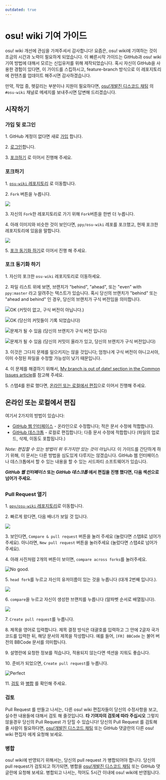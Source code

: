 ```yaml
---
outdated: true
---
```


# osu! wiki 기여 가이드

osu! wiki 개선에 관심을 가져주셔서 감사합니다! 요즘은, osu! wiki에 기여하는 것이 조금의 시간과 노력이 필요하게 되었습니다. 이 빠른시작 가이드는 GitHub과 osu! wiki 기여 방법에 대해서 모르는 신입유저를 위해 제작되었습니다. 혹시 자신이 GitHub을 사용한 경험이 있다면, 이 가이드를 스킵하시고, feature-branch 방식으로 이 레포지토리에 컨텐츠를 업데이트 해주시면 감사하겠습니다.

만약, 작업 중, 헷갈리는 부분이나 지원이 필요하다면, [osu!개발진 디스코드 채팅](https://discord.gg/ppy) 의 `#osu-wiki` 채널로 메세지를 보내주시면 답변해 드리겠습니다.

## 시작하기

### 가입 및 로그인

1\. GitHub 계정이 없다면 새로 [가입](https://github.com/join) 합니다.

2\. [로그인](https://github.com/login)합니다.

3\. [포크하기](#포크하기) 로 이어서 진행해 주세요.

### 포크하기

1\. [`osu-wiki` 레포지토리](https://github.com/ppy/osu-wiki) 로 이동합니다.

2\. `Fork` 버튼을 누릅니다.

![](img/fork.jpg)

3\. 자신의 `Fork`한 레포지토리로 가기 위해 `Fork`버튼을 한번 더 누릅니다.

4\. 아래 이미지와 비슷한 것이 보인다면, `ppy/osu-wiki` 레포를 포크했고, 현재 포크한 레포지토리에 있음을 말합니다.

![](img/forked.jpg)

5\. [포크 동기화 하기](#포크-동기화-하기)로 이어서 진행 해 주세요.

### 포크 동기화 하기

1\. 자신의 포크한 `osu-wiki` 레포지토리로 이동하세요.

2\. 파일 리스트 위에 보면, 브랜치가 "behind", "ahead", 또는 "even" with `ppy:master` 라고 알려주는 텍스트가 있습니다. 혹시 당신의 브랜치가 "behind" 또는 "ahead and behind" 인 경우, 당신의 브랜치가 구식 버전임을 의미합니다.

![](img/fork-even.jpg "OK \(커밋이 없고, 구식 버전이 아닙니다.\)")

![](img/fork-ahead.jpg "OK \(당신의 커밋들이 기록 되었습니다\)")

![](img/fork-behind.jpg "문제가 될 수 있음 \(당신의 브랜치가 구식 버전 입니다\)")

![](img/fork-ahead-behind.jpg "문제가 될 수 있음 \(당신의 커밋이 올라가 있고, 당신의 브랜치가 구식 버전입니다\)")

3\. 이것은 그다지 문제를 일으키지는 않을 것입니다; 엄청나게 구식 버전이 아니고서야, 이미 수정된 파일을 수정할 가능성이 낮기 때문입니다.

4\. 이 문제를 해결하기 위해서, [My branch is out of date! section in the Common Issues article](/wiki/owcg/Common_Issues/#my-branch-is-out-of-date!)를 참고해 주세요.

5\. 스탭4를 완료 했다면, [온라인 또는 로컬에서 편집](#온라인-또는-로컬에서-편집)으로 이어서 진행해 주세요.

## 온라인 또는 로컬에서 편집

여기서 2가지의 방법이 있습니다:

- [GitHub 웹 인터페이스](/wiki/owcg/GitHub_Web_Interface) - 온라인으로 수정합니다; 적은 문서 수정에 적합합니다.
- [GitHub 데스크톱](/wiki/owcg/GitHub_Desktop) - 로컬로 편집합니다; 다중 문서 수정에 적합합니다 (파일의 업로드, 삭제, 이동도 포합됩니다.)

*Note: 편집할 수 있는 방법이 위 두가지만 있는 것이 아닙니다.* 이 가이드를 간단하게 하기 위해, 이 문서는 다른 방법을 심도있게 다루지는 않겠습니다. GitHub 웹 인터페이스나 데스크톱에서 할 수 있는 내용을 할 수 있는 서드파티 소프트웨어가 있습니다.

***GitHub 웹 인터페이스* 또는 *GitHub 데스크톱* 에서 편집을 진행 했다면, 다음 섹션으로 넘어가 주세요.**

## 

### Pull Request 열기

1\. [`ppy/osu-wiki` 레포지토리](https://github.com/ppy/osu-wiki)로 이동합니다.

2\. 빠르게 왔다면, 다음 배너가 보일 것 입니다.

![](img/github-recent.jpg)

3\. 보인다면, `Compare & pull request` 버튼을 눌러 주세요 (눌렀다면 스탭8로 넘어가 주세요). 아니라면, `New pull request` 버튼을 눌러주세요 (눌렀다면 스탭4로 넘어가 주세요).

4\. 아래 사진처럼 2개의 버튼이 보이면, `compare across forks`를 눌러주세요.

![](img/compare-across-forks-no.jpg "No good.")

5\. `head fork`를 누르고 자신의 유저이름이 있는 것을 누릅니다 (대개 2번째 입니다.).

![](img/head-fork.jpg)

6\. `compare`을 누르고 자신이 생성한 브랜치를 누릅니다 (알파벳 순서로 배열됩니다).

![](img/compare-branch.jpg)

7\. `Create pull request`를 누릅니다.

8\. 제목을 영어로 입력합니다. 제목 결정 방식은 대괄호를 입력하고 그 안에 2글자 국가코드를 입력한 뒤, 해당 문서의 제목을 작성합니다. 예를 들어, `[FR] BBCode` 는 불어 버전의 BBCode 문서를 의미합니다.

9\. 설명란에 요청한 정보를 적습니다, 적용되지 않는다면 섹션을 지워도 좋습니다.

10\. 준비가 되었으면, `Create pull request`를 누릅니다.

![](img/new-pull-request.jpg "Perfect")

11\. [검토](#검토) 와 [병합](#병합) 를 확인해 주세요.

### 검토

Pull Request 를 만들고 나서는, 다른 osu! wiki 편집자들이 당신의 수정사항을 보고, 실수한 내용들에 대해서 검토 해 줄것입니다. **타 기여자의 검토에 따라 주십시오** 그렇지 않을경우 당신의 Pull Request 가 닫힐 수 있습니다! 당신의 Pull Request 를 검토해 줄 사람이 필요하다면, [osu!개발진 디스코드 채팅](https://discord.gg/ppy) 또는 GitHub 댓글란의 다른 osu! wiki 편집자 에게 요청해 보세요.

### 병합

osu! wiki에 반영되기 위해서는, 당신의 pull request 가 병합되어야 합니다. 당신의 pull request가 검토되고 허가되면, 병합을 [osu!개발진 디스코드 채팅](https://discord.gg/ppy) 또는 GitHub 댓글란에 요청해 보세요. 병합되고 나서는, 적어도 5시간 이내에 osu! wiki에 반영됩니다.
